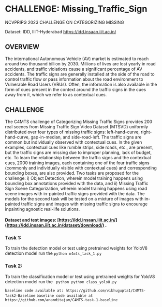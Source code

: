 # CHALLENGE: Missing_Traffic_Sign
NCVPRIPG 2023 CHALLENGE ON CATEGORIZING MISSING

Dataset: IDD, IIIT-Hyderabad https://idd.insaan.iiit.ac.in/
## OVERVIEW
The international Autonomous Vehicle (AV) market is estimated to reach around two thousand billion by 2030. Millions of lives are lost yearly in road accidents, and traffic violations cause a significant percentage of AV accidents. The traffic signs are generally installed at the side of the road to control traffic flow or pass information about the road environment to Vulnerable Road Users (VRUs). Often, the information is also available in the form of cues present in the context around the traffic signs in the cues away from it, which we refer to as contextual cues.

## CHALLENGE
The C4MTS challenge of Categorizing Missing Traffic Signs provides 200 real scenes from Missing Traffic Sign Video Dataset (MTSVD) uniformly distributed over four types of missing traffic signs: left-hand-curve, right-hand-curve, gap-in-median, and side-road-left. The traffic signs are common but individually observed with contextual cues. In the given examples, contextual cues like rumble strips, side roads, etc., are present, but the traffic signs are missing due to improper planning, lack of budget, etc. To learn the relationship between the traffic signs and the contextual cues, 2000 training images, each containing one of the four traffic signs (commonly and individually visible with contextual cues) and corresponding bounding boxes, are also provided. Two tasks are proposed for the challenge: i) Object Detection, wherein model training happens using bounding box annotations provided with the data, and ii) Missing Traffic Sign Scene Categorization, wherein model training happens using road scene images with in-painted traffic signs provided with the data. The models for the second task will be tested on a mixture of images with in-painted traffic signs and images with missing traffic signs to encourage inpainting agnostic real-life solutions.

#### Dataset and test images: [https://idd.insaan.iiit.ac.in/](https://idd.insaan.iiit.ac.in/dataset/download/) .

### Task 1:

To train the detection model or test using pretrained weights for YoloV8 detection model run the ` python m4mts_task_1.py
`



### Task 2:

To train the classification model or test using pretrained weights for YoloV8 detection model run the ` python python class_yolo8.py`






`baseline code available at: https://github.com/vibhugupta1/C4MTS-Task2-Baseline`
`baseline code available at https://github.com/ananditajam/C4MTS-task-1-baseline`
